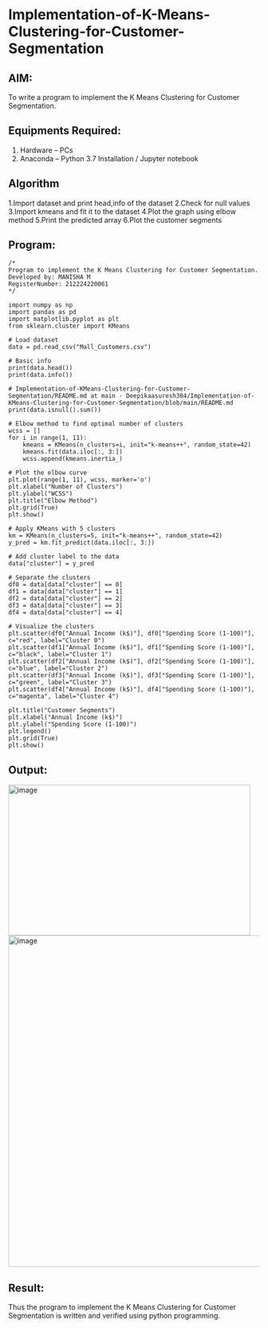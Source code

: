 # Implementation-of-K-Means-Clustering-for-Customer-Segmentation

## AIM:
To write a program to implement the K Means Clustering for Customer Segmentation.

## Equipments Required:
1. Hardware – PCs
2. Anaconda – Python 3.7 Installation / Jupyter notebook

## Algorithm
1.Import dataset and print head,info of the dataset
2.Check for null values
3.Import kmeans and fit it to the dataset
4.Plot the graph using elbow method 5.Print the predicted array 6.Plot the customer segments 

## Program:
```
/*
Program to implement the K Means Clustering for Customer Segmentation.
Developed by: MANISHA M
RegisterNumber: 212224220061 
*/
```
```
import numpy as np
import pandas as pd
import matplotlib.pyplot as plt
from sklearn.cluster import KMeans

# Load dataset
data = pd.read_csv("Mall_Customers.csv")

# Basic info
print(data.head())
print(data.info())

# Implementation-of-KMeans-Clustering-for-Customer-Segmentation/README.md at main · Deepikaasuresh304/Implementation-of-KMeans-Clustering-for-Customer-Segmentation/blob/main/README.md
print(data.isnull().sum())

# Elbow method to find optimal number of clusters
wcss = []
for i in range(1, 11):
    kmeans = KMeans(n_clusters=i, init="k-means++", random_state=42)
    kmeans.fit(data.iloc[:, 3:])
    wcss.append(kmeans.inertia_)

# Plot the elbow curve
plt.plot(range(1, 11), wcss, marker='o')
plt.xlabel("Number of Clusters")
plt.ylabel("WCSS")
plt.title("Elbow Method")
plt.grid(True)
plt.show()

# Apply KMeans with 5 clusters
km = KMeans(n_clusters=5, init="k-means++", random_state=42)
y_pred = km.fit_predict(data.iloc[:, 3:])

# Add cluster label to the data
data["cluster"] = y_pred

# Separate the clusters
df0 = data[data["cluster"] == 0]
df1 = data[data["cluster"] == 1]
df2 = data[data["cluster"] == 2]
df3 = data[data["cluster"] == 3]
df4 = data[data["cluster"] == 4]

# Visualize the clusters
plt.scatter(df0["Annual Income (k$)"], df0["Spending Score (1-100)"], c="red", label="Cluster 0")
plt.scatter(df1["Annual Income (k$)"], df1["Spending Score (1-100)"], c="black", label="Cluster 1")
plt.scatter(df2["Annual Income (k$)"], df2["Spending Score (1-100)"], c="blue", label="Cluster 2")
plt.scatter(df3["Annual Income (k$)"], df3["Spending Score (1-100)"], c="green", label="Cluster 3")
plt.scatter(df4["Annual Income (k$)"], df4["Spending Score (1-100)"], c="magenta", label="Cluster 4")

plt.title("Customer Segments")
plt.xlabel("Annual Income (k$)")
plt.ylabel("Spending Score (1-100)")
plt.legend()
plt.grid(True)
plt.show()
```

## Output:
<img width="485" height="302" alt="image" src="https://github.com/user-attachments/assets/e2518606-f110-4837-a85e-c5ae38004e8f" />
<img width="637" height="664" alt="image" src="https://github.com/user-attachments/assets/c162238e-ba31-4599-b42c-05d4b3882b05" />



## Result:
Thus the program to implement the K Means Clustering for Customer Segmentation is written and verified using python programming.
